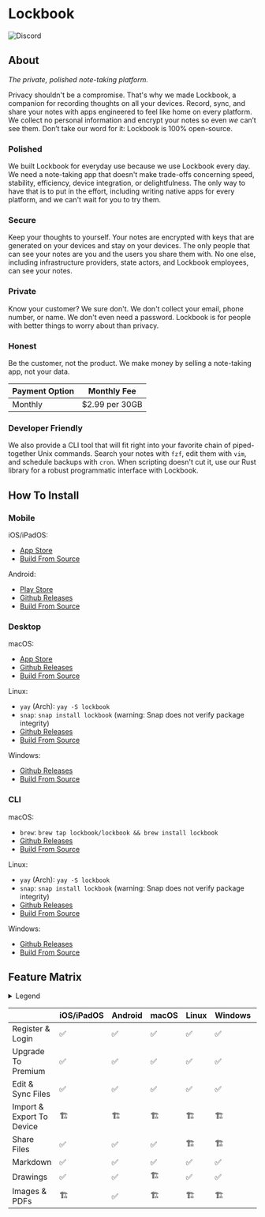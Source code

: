 # Lockbook

![Discord](https://img.shields.io/discord/1014184997751619664?label=Discord&style=plastic)

## About
_The private, polished note-taking platform._

Privacy shouldn't be a compromise. That's why we made Lockbook, a companion for recording thoughts on all your devices. Record, sync, and share your notes with apps engineered to feel like home on every platform. We collect no personal information and encrypt your notes so even _we_ can’t see them. Don’t take our word for it: Lockbook is 100% open-source.

### Polished
We built Lockbook for everyday use because we use Lockbook every day. We need a note-taking app that doesn't make trade-offs concerning speed, stability, efficiency, device integration, or delightfulness. The only way to have that is to put in the effort, including writing native apps for every platform, and we can't wait for you to try them.

### Secure
Keep your thoughts to yourself. Your notes are encrypted with keys that are generated on your devices and stay on your devices. The only people that can see your notes are you and the users you share them with. No one else, including infrastructure providers, state actors, and Lockbook employees, can see your notes.

### Private
Know your customer? We sure don't. We don't collect your email, phone number, or name. We don't even need a password. Lockbook is for people with better things to worry about than privacy.

### Honest
Be the customer, not the product. We make money by selling a note-taking app, not your data.

| Payment Option | Monthly Fee    |
|----------------|----------------|
| Monthly        | $2.99 per 30GB |

### Developer Friendly
We also provide a CLI tool that will fit right into your favorite chain of piped-together Unix commands. Search your notes with `fzf`, edit them with `vim`, and schedule backups with `cron`. When scripting doesn't cut it, use our Rust library for a robust programmatic interface with Lockbook.

## How To Install
### Mobile
iOS/iPadOS:
- [App Store](https://apps.apple.com/us/app/lockbook/id1526775001)
- [Build From Source](./guides/build/apple.md)

Android:
- [Play Store](https://play.google.com/store/apps/details?id=app.lockbook)
- [Github Releases](https://github.com/lockbook/lockbook/releases)
- [Build From Source](./guides/build/android.md)

### Desktop
macOS:
- [App Store](https://apps.apple.com/us/app/lockbook/id1526775001)
- [Github Releases](https://github.com/lockbook/lockbook/releases)
- [Build From Source](./guides/build/apple.md)

Linux:
- `yay` (Arch): `yay -S lockbook`
- `snap`: `snap install lockbook` (warning: Snap does not verify package integrity)
- [Github Releases](https://github.com/lockbook/lockbook/releases)
- [Build From Source](./guides/build/linux.md)

Windows:
- [Github Releases](https://github.com/lockbook/lockbook/releases)
- [Build From Source](./guides/build/windows.md)

### CLI
macOS:
- `brew`: `brew tap lockbook/lockbook && brew install lockbook`
- [Github Releases](https://github.com/lockbook/lockbook/releases)
- [Build From Source](./guides/build/cli.md)

Linux:
- `yay` (Arch): `yay -S lockbook`
- `snap`: `snap install lockbook` (warning: Snap does not verify package integrity)
- [Github Releases](https://github.com/lockbook/lockbook/releases)
- [Build From Source](./guides/build/cli.md)

Windows:
- [Github Releases](https://github.com/lockbook/lockbook/releases)
- [Build From Source](./guides/build/cli.md)

## Feature Matrix

<details> 
<summary>Legend</summary>

+ ✅ Done
+ 🏗 Planned
+ ⛔️ Not Supported

</details>

|                             | iOS/iPadOS | Android | macOS | Linux | Windows | CLI |
|-----------------------------|------------|---------|-------|-------|---------|-----|
| Register & Login            | ✅          | ✅      | ✅    | ✅    | ✅      | ✅   |
| Upgrade To Premium          | ✅          | ✅      | ✅    | ✅    | ✅      | ✅   |
| Edit & Sync Files           | ✅          | ✅      | ✅    | ✅    | ✅      | ✅   |
| Import & Export To Device | 🏗          | 🏗      | 🏗    | 🏗    | 🏗      | ✅   |
| Share Files                 | ✅          | ✅      | ✅    | 🏗    | 🏗      | ✅   |
| Markdown                    | ✅          | ✅      | ✅    | ✅    | ✅      | ✅   |
| Drawings                    | ✅          | ✅      | 🏗    | ✅    | ✅      | ⛔️   |
| Images & PDFs               | 🏗          | ✅      | 🏗    | 🏗    | 🏗      | ⛔️   |
